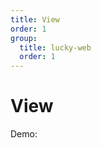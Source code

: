 ```yaml
---
title: View
order: 1
group:
  title: lucky-web
  order: 1
---
```


# View

Demo:
<code src="./demo.tsx"></code>

<API src="./api.tsx"></API>
